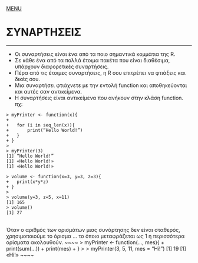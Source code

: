 [MENU](README.md)

# ΣΥΝΑΡΤΗΣΕΙΣ

---

- Οι συναρτήσεις είναι ένα από τα ποιο σημαντικά κομμάτια της R.
- Σε κάθε ένα από τα πολλά έτοιμα πακέτα που είναι διαθέσιμα, υπάρχουν διαφορετικές συναρτήσεις.
- Πέρα από τις έτοιμες συναρτήσεις, η R σου επιτρέπει να φτιάξεις και δικές σου.
- Μια συναρτήσει φτιάχνετε με την εντολή function και αποθηκεύονται και αυτές σαν αντικείμενα.
- Η συναρτήσεις είναι αντικείμενα που ανήκουν στην κλάση function. <br>
πχ:
~~~~
> myPrinter <- function(x){
+
+ 	for (i in seq_len(x)){
+ 		print(“Hello World!”)
+ 	}
+ }
>
> myPrinter(3)
[1] “Hello World!”
[1] «Hello World!»
[1] «Hello World!»
~~~~

~~~~
> volume <- function(x=3, y=3, z=3){
+ 	print(x*y*z)
+ }
>
> volume(y=3, z=5, x=11)
[1] 165
> volume()
[1] 27
~~~~
<br>
Όταν ο αριθμός των ορισμάτων μιας συνάρτησης δεν είναι σταθερός,
χρησιμοποιούμε το όρισμα ... το όποιο μεταφράζεται ως 1 η περισσότερα ορίσματα ακολουθούν. 
~~~~
> myPrinter <- function(..., mes){
+ 	print(sum(...))
+ 	print(mes)
+ }
>
> myPrinter(3, 5, 11, mes = “Hi!”)
[1] 19
[1] «Hi!»
~~~~